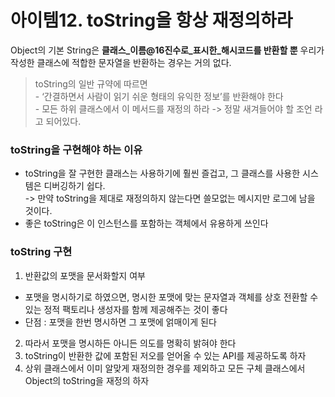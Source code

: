# 아이템12. toString을 항상 재정의하라

Object의 기본 String은 **클래스_이름@16진수로_표시한_해시코드를 반환할 뿐** 우리가 작성한 클래스에 적합한 문자열을 반환하는 경우는 거의 없다.  
> toString의 일반 규약에 따르면  
    - ‘간결하면서 사람이 읽기 쉬운 형태의 유익한 정보’를 반환해야 한다  
    - 모든 하위 클래스에서 이 메서드를 재정의 하라 -> 정말 새겨들어야 할 조언
라고 되어있다.

### toString을 구현해야 하는 이유
- toString을 잘 구현한 클래스는 사용하기에 훨씬 즐겁고, 그 클래스를 사용한 시스템은 디버깅하기 쉽다.  
-> 만약 toString을 제대로 재정의하지 않는다면 쓸모없는 메시지만 로그에 남을 것이다.
- 좋은 toString은 이 인스턴스를 포함하는 객체에서 유용하게 쓰인다  

### toString 구현
1. 반환값의 포맷을 문서화할지 여부  
- 포맷을 명시하기로 하였으면, 명시한 포맷에 맞는 문자열과 객체를 상호 전환할 수 있는 정적 팩토리나 생성자를 함께 제공해주는 것이 좋다
- 단점 : 포맷을 한번 명시하면 그 포맷에 얽매이게 된다
2. 따라서 포맷을 명시하든 아니든 의도를 명확히 밝혀야 한다
3. toString이 반환한 값에 포함된 저오를 얻어올 수 있는 API를 제공하도록 하자
4. 상위 클래스에서 이미 알맞게 재정의한 경우를 제외하고 모든 구체 클래스에서 Object의 toString을 재정의 하자
